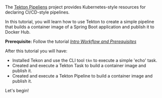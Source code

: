 The [Tekton Pipeliens](https://github.com/tektoncd/pipeline/tree/v0.13.2/docs#tekton-pipelines) project provides Kubernetes-style resources for declaring CI/CD-style pipelines.

In this tutorial, you will learn how to use Tekton to create a simple pipeline that builds a container image of a Spring Boot application and publish it to Docker Hub.

**Prerequisite:** Follow the tutorial [_Intro Workflow and Prerequisites_](https://www.katacoda.com/springone-tour-2020-cicd/scenarios/1-intro-workflow)

After this tutorial you will have:

* Installed Tekon and use the CLI tool `tkn` to execute a simple 'echo' task.
* Created and execute a Tekton Task to build a container image and publish it.
* Created and execute a Tekton Pipeline to build a container image and publish it.

Let's begin!

